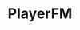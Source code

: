 ---
title: "PlayerFM"
publishDate: '2020-12-16'
description: "Episode 211: GeekLab Gift Guide"
postUrl: "https://player.fm/series/ask-noah-show/episode-211-geeklab-gift-guide"
---